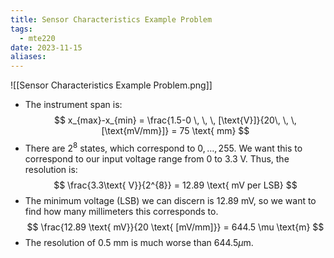 ```yaml
---
title: Sensor Characteristics Example Problem
tags:
  - mte220
date: 2023-11-15
aliases:
---
```

![[Sensor Characteristics Example Problem.png]]

- The instrument span is:
$$
x_{max}-x_{min} = \frac{1.5-0 \, \, \, [\text{V}]}{20\, \, \, [\text{mV/mm}]} = 75 \text{ mm}
$$
- There are $2^{8}$ states, which correspond to $0, \dots, 255$. We want this to correspond to our input voltage range from $0$ to $3.3\text{ V}$. Thus, the resolution is:
$$
\frac{3.3\text{ V}}{2^{8}} = 12.89 \text{ mV per LSB} 
$$
- The minimum voltage (LSB) we can discern is $12.89 \text{ mV}$, so we want to find how many millimeters this corresponds to.
$$
\frac{12.89 \text{ mV}}{20 \text{ [mV/mm]}} = 644.5 \mu \text{m}
$$
- The resolution of $0.5 \text{ mm}$ is much worse than $644.5 \mu \text{m}$.